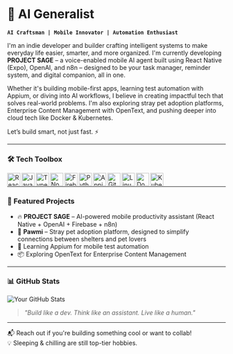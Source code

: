 # 🤖 AI Generalist

**`AI Craftsman | Mobile Innovator | Automation Enthusiast`**

I'm an indie developer and builder crafting intelligent systems to make everyday life easier, smarter, and more organized. I'm currently developing **PROJECT SAGE** – a voice-enabled mobile AI agent built using React Native (Expo), OpenAI, and n8n – designed to be your task manager, reminder system, and digital companion, all in one.

Whether it's building mobile-first apps, learning test automation with Appium, or diving into AI workflows, I believe in creating impactful tech that solves real-world problems. I'm also exploring stray pet adoption platforms, Enterprise Content Management with OpenText, and pushing deeper into cloud tech like Docker & Kubernetes.

Let’s build smart, not just fast. ⚡

---

### 🛠️ Tech Toolbox

<img align="left" alt="React Native" width="30px" src="https://cdn.jsdelivr.net/gh/devicons/devicon/icons/react/react-original.svg"/>
<img align="left" alt="JavaScript" width="30px" src="https://cdn.jsdelivr.net/gh/devicons/devicon/icons/javascript/javascript-plain.svg"/>
<img align="left" alt="TypeScript" width="30px" src="https://cdn.jsdelivr.net/gh/devicons/devicon/icons/typescript/typescript-plain.svg"/>
<img align="left" alt="NodeJS" width="30px" src="https://cdn.jsdelivr.net/gh/devicons/devicon/icons/nodejs/nodejs-original.svg"/>
<img align="left" alt="Firebase" width="30px" src="https://cdn.jsdelivr.net/gh/devicons/devicon/icons/firebase/firebase-plain.svg"/>
<img align="left" alt="Python" width="30px" src="https://cdn.jsdelivr.net/gh/devicons/devicon/icons/python/python-original.svg"/>
<img align="left" alt="Appium" width="30px" src="https://cdn.jsdelivr.net/gh/devicons/devicon/icons/android/android-original.svg"/>
<img align="left" alt="Git" width="30px" src="https://cdn.jsdelivr.net/gh/devicons/devicon/icons/git/git-original.svg"/>
<img align="left" alt="Linux" width="30px" src="https://cdn.jsdelivr.net/gh/devicons/devicon/icons/linux/linux-original.svg"/>
<img align="left" alt="Docker" width="30px" src="https://cdn.jsdelivr.net/gh/devicons/devicon/icons/docker/docker-original.svg"/>
<img align="left" alt="Kubernetes" width="30px" src="https://cdn.jsdelivr.net/gh/devicons/devicon/icons/kubernetes/kubernetes-plain.svg"/>
<br />

---

### 🚀 Featured Projects

- 🔥 **PROJECT SAGE** – AI-powered mobile productivity assistant (React Native + OpenAI + Firebase + n8n)
- 🐾 **Pawmi** – Stray pet adoption platform, designed to simplify connections between shelters and pet lovers
- 🧪 Learning Appium for mobile test automation
- 📦 Exploring OpenText for Enterprise Content Management

---

### 📊 GitHub Stats

![Your GitHub Stats](https://github-readme-stats.vercel.app/api?username=ManishSudabattula&show_icons=true&theme=gruvbox)


<!--
### 🧠 Ongoing Learning

- Mobile automation testing with Appium
- DSA + Math foundations
- Computer networks + cloud native (K8s, Docker)
- Voice-command systems & AI agents
-->

> *"Build like a dev. Think like an assistant. Live like a human."*

---

📬 Reach out if you're building something cool or want to collab!  
💡 Sleeping & chilling are still top-tier hobbies.

